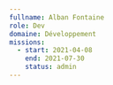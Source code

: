 ```yaml
---
fullname: Alban Fontaine
role: Dev
domaine: Développement
missions:
  - start: 2021-04-08
    end: 2021-07-30
    status: admin
---
```


